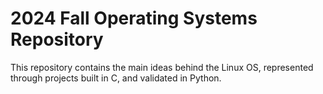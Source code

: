 # 2024 Fall Operating Systems Repository

This repository contains the main ideas behind the Linux OS, represented through projects built in C, and validated in Python.
